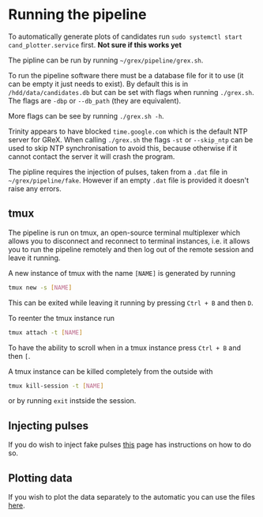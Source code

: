# Running the pipeline
To automatically generate plots of candidates run ```sudo systemctl start cand_plotter.service``` first.  **Not sure if this works yet**

The pipline can be run by running ```~/grex/pipeline/grex.sh```.

To run the pipeline software there must be a database file for it to use (it can be empty it just needs to exist). By default this is in ```/hdd/data/candidates.db``` but can be set with flags when running ```./grex.sh```. The flags are ```-dbp``` or ```--db_path``` (they are equivalent).

More flags can be see by running ```./grex.sh -h```.

Trinity appears to have blocked ```time.google.com``` which is the default NTP server for GReX. When calling ```./grex.sh``` the flags ```-st``` or ```--skip_ntp``` can be used to skip NTP synchronisation to avoid this, because otherwise if it cannot contact the server it will crash the program.

The pipline requires the injection of pulses, taken from a ```.dat``` file in ```~/grex/pipeline/fake```. However if an empty ```.dat``` file is provided it doesn't raise any errors.

## tmux

The pipeline is run on tmux, an open-source terminal multiplexer which allows you to disconnect and reconnect to terminal instances, i.e. it allows you to run the pipeline remotely and then log out of the remote session and leave it running.

A new instance of tmux with the name ```[NAME]``` is generated by running 

```sh
tmux new -s [NAME]
```

This can be exited while leaving it running by pressing ```Ctrl + B``` and then ```D```.

To reenter the tmux instance run

```sh
tmux attach -t [NAME]
```

To have the ability to scroll when in a tmux instance press ```Ctrl + B``` and then ```[```.

A tmux instance can be killed completely from the outside with

```sh
tmux kill-session -t [NAME]
```

or by running ```exit``` instside the session.

## Injecting pulses

If you do wish to inject fake pulses [this](https://grex-telescope.github.io/software/operation/) page has instructions on how to do so.

## Plotting data
If you wish to plot the data separately to the automatic you can use the files [here](https://github.com/ismisebrendan/GReX_Birr_setup/tree/main/Processing).

